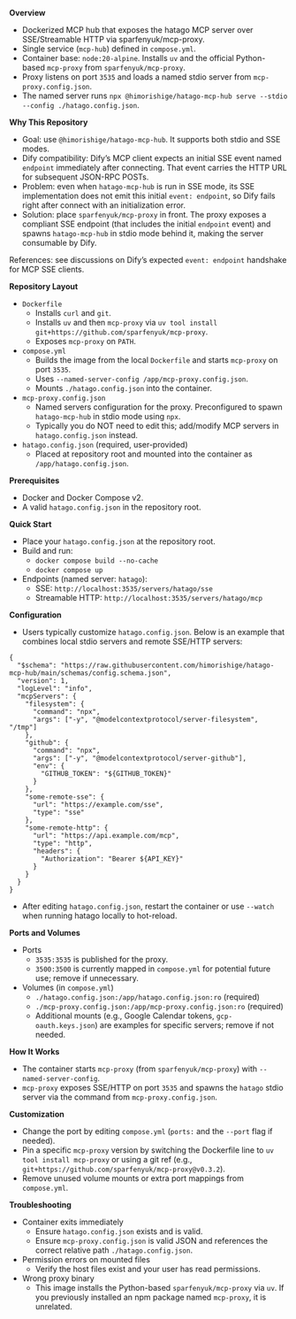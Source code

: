 **Overview**

- Dockerized MCP hub that exposes the hatago MCP server over SSE/Streamable HTTP via sparfenyuk/mcp-proxy.
- Single service (`mcp-hub`) defined in `compose.yml`.
- Container base: `node:20-alpine`. Installs `uv` and the official Python-based `mcp-proxy` from `sparfenyuk/mcp-proxy`.
- Proxy listens on port `3535` and loads a named stdio server from `mcp-proxy.config.json`.
- The named server runs `npx @himorishige/hatago-mcp-hub serve --stdio --config ./hatago.config.json`.

**Why This Repository**

- Goal: use `@himorishige/hatago-mcp-hub`. It supports both stdio and SSE modes.
- Dify compatibility: Dify’s MCP client expects an initial SSE event named `endpoint` immediately after connecting. That event carries the HTTP URL for subsequent JSON-RPC POSTs.
- Problem: even when `hatago-mcp-hub` is run in SSE mode, its SSE implementation does not emit this initial `event: endpoint`, so Dify fails right after connect with an initialization error.
- Solution: place `sparfenyuk/mcp-proxy` in front. The proxy exposes a compliant SSE endpoint (that includes the initial `endpoint` event) and spawns `hatago-mcp-hub` in stdio mode behind it, making the server consumable by Dify.

References: see discussions on Dify’s expected `event: endpoint` handshake for MCP SSE clients.

**Repository Layout**

- `Dockerfile`
  - Installs `curl` and `git`.
  - Installs `uv` and then `mcp-proxy` via `uv tool install git+https://github.com/sparfenyuk/mcp-proxy`.
  - Exposes `mcp-proxy` on `PATH`.
- `compose.yml`
  - Builds the image from the local `Dockerfile` and starts `mcp-proxy` on port `3535`.
  - Uses `--named-server-config /app/mcp-proxy.config.json`.
  - Mounts `./hatago.config.json` into the container.
- `mcp-proxy.config.json`
  - Named servers configuration for the proxy. Preconfigured to spawn `hatago-mcp-hub` in stdio mode using `npx`.
  - Typically you do NOT need to edit this; add/modify MCP servers in `hatago.config.json` instead.
- `hatago.config.json` (required, user-provided)
  - Placed at repository root and mounted into the container as `/app/hatago.config.json`.

**Prerequisites**

- Docker and Docker Compose v2.
- A valid `hatago.config.json` in the repository root.

**Quick Start**

- Place your `hatago.config.json` at the repository root.
- Build and run:
  - `docker compose build --no-cache`
  - `docker compose up`
- Endpoints (named server: `hatago`):
  - SSE: `http://localhost:3535/servers/hatago/sse`
  - Streamable HTTP: `http://localhost:3535/servers/hatago/mcp`

**Configuration**

- Users typically customize `hatago.config.json`. Below is an example that combines local stdio servers and remote SSE/HTTP servers:
```
{
  "$schema": "https://raw.githubusercontent.com/himorishige/hatago-mcp-hub/main/schemas/config.schema.json",
  "version": 1,
  "logLevel": "info",
  "mcpServers": {
    "filesystem": {
      "command": "npx",
      "args": ["-y", "@modelcontextprotocol/server-filesystem", "/tmp"]
    },
    "github": {
      "command": "npx",
      "args": ["-y", "@modelcontextprotocol/server-github"],
      "env": {
        "GITHUB_TOKEN": "${GITHUB_TOKEN}"
      }
    },
    "some-remote-sse": {
      "url": "https://example.com/sse",
      "type": "sse"
    },
    "some-remote-http": {
      "url": "https://api.example.com/mcp",
      "type": "http",
      "headers": {
        "Authorization": "Bearer ${API_KEY}"
      }
    }
  }
}
```
- After editing `hatago.config.json`, restart the container or use `--watch` when running hatago locally to hot-reload.

**Ports and Volumes**

- Ports
  - `3535:3535` is published for the proxy.
  - `3500:3500` is currently mapped in `compose.yml` for potential future use; remove if unnecessary.
- Volumes (in `compose.yml`)
  - `./hatago.config.json:/app/hatago.config.json:ro` (required)
  - `./mcp-proxy.config.json:/app/mcp-proxy.config.json:ro` (required)
  - Additional mounts (e.g., Google Calendar tokens, `gcp-oauth.keys.json`) are examples for specific servers; remove if not needed.

**How It Works**

- The container starts `mcp-proxy` (from `sparfenyuk/mcp-proxy`) with `--named-server-config`.
- `mcp-proxy` exposes SSE/HTTP on port `3535` and spawns the `hatago` stdio server via the command from `mcp-proxy.config.json`.

**Customization**

- Change the port by editing `compose.yml` (`ports:` and the `--port` flag if needed).
- Pin a specific `mcp-proxy` version by switching the Dockerfile line to `uv tool install mcp-proxy` or using a git ref (e.g., `git+https://github.com/sparfenyuk/mcp-proxy@v0.3.2`).
- Remove unused volume mounts or extra port mappings from `compose.yml`.

**Troubleshooting**

- Container exits immediately
  - Ensure `hatago.config.json` exists and is valid.
  - Ensure `mcp-proxy.config.json` is valid JSON and references the correct relative path `./hatago.config.json`.
- Permission errors on mounted files
  - Verify the host files exist and your user has read permissions.
- Wrong proxy binary
  - This image installs the Python-based `sparfenyuk/mcp-proxy` via `uv`. If you previously installed an npm package named `mcp-proxy`, it is unrelated.
